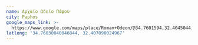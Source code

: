 ```yaml
---
name: Αρχαίο Ωδείο Πάφου
city: Paphos
google_maps_link: >-
  https://www.google.com/maps/place/Roman+Odeon/@34.7601594,32.4045044,17z/data=!3m1!4b1!4m6!3m5!1s0x14e706dea0083387:0x65c96f6d60452871!8m2!3d34.7601594!4d32.4070793!16s%2Fg%2F1tkgtjh1?authuser=0&entry=ttu
latlong: '34.76030040046844, 32.407090024967'
---
```


